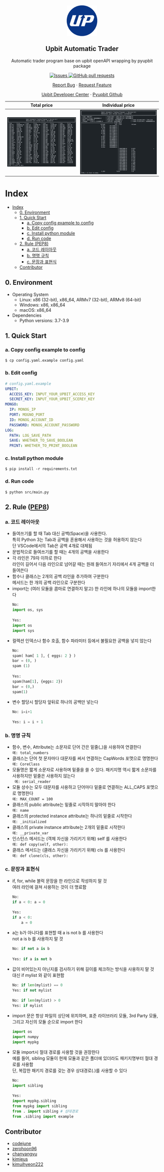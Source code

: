 <p align="center">
 <img width="100px" src="./assets/upbit.svg" align="center" alt="Upbit Automatic Trader" />
 <h2 align="center">Upbit Automatic Trader</h2>
 <p align="center">Automatic trader program base on upbit openAPI wrapping by pyupbit package</p>
  <p align="center">
    <a href="https://github.com/showmethecoin/upbit-trader/issues">
      <img alt="Issues" src="https://img.shields.io/github/issues/showmethecoin/upbit-trader?color=0088ff" />
    </a>
    <a href="https://github.com/showmethecoin/upbit-trader/pulls">
      <img alt="GitHub pull requests" src="https://img.shields.io/github/issues-pr/showmethecoin/upbit-trader?color=0088ff" />
    </a>
  </p>

  <p align="center">
    <a href="https://github.com/showmethecoin/upbit-trader/issues/new/choose">Report Bug</a>
    ·
    <a href="https://github.com/showmethecoin/upbit-trader/issues/new/choose">Request Feature</a>
  </p>
  <p align="center">
    <a href="https://docs.upbit.com/">Upbit Developer Center</a>
    ·
    <a href="https://github.com/sharebook-kr/pyupbit">Pyupbit Github</a>
  </p>
</p>

Total price|Individual price
:-------------------------:|:-------------------------:
![total_price_screenshot](./assets/total_price.png)|![individual_price_screenshot](./assets/individual_price.png)
# Index
- [Index](#index)
  - [0. Environment](#0-environment)
  - [1. Quick Start](#1-quick-start)
    - [a. Copy config example to config](#a-copy-config-example-to-config)
    - [b. Edit config](#b-edit-config)
    - [c. Install python module](#c-install-python-module)
    - [d. Run code](#d-run-code)
  - [2. Rule (PEP8)](#2-rule-pep8)
    - [a. 코드 레이아웃](#a-코드-레이아웃)
    - [b. 명명 규칙](#b-명명-규칙)
    - [c. 문장과 표현식](#c-문장과-표현식)
  - [Contributor](#contributor)
## 0. Environment
- Operating System
  - Linux: x86 (32-bit), x86_64, ARMv7 (32-bit), ARMv8 (64-bit)
  - Windows: x86, x86_64
  - macOS: x86_64
- Dependencies
  - Python versions: 3.7-3.9
## 1. Quick Start
### a. Copy config example to config
```
$ cp config.yaml.example config.yaml
```
### b. Edit config
``` yaml
# config.yaml.example 
UPBIT:
  ACCESS_KEY: INPUT_YOUR_UPBIT_ACCESS_KEY
  SECRET_KEY: INPUT_YOUR_UPBIT_SCEREY_KEY
MONGO: 
  IP: MONOG_IP
  PORT: MOGNO_PORT
  ID: MONOG_ACCOUNT_ID
  PASSWORD: MONOG_ACCOUNT_PASSWORD 
LOG:
  PATH: LOG_SAVE_PATH
  SAVE: WHETHER_TO_SAVE_BOOLEAN
  PRINT: WHETHER_TO_PRINT_BOOLEAN
```
### c. Install python module
```
$ pip install -r requirements.txt
```
### d. Run code
```
$ python src/main.py
```
## 2. Rule ([PEP8](http://pythonstudy.xyz/python/article/511-%ED%8C%8C%EC%9D%B4%EC%8D%AC-%EC%BD%94%EB%94%A9-%EC%8A%A4%ED%83%80%EC%9D%BC))
### a. 코드 레이아웃
- 들여쓰기를 할 때 Tab 대신 공백(Space)을 사용한다.<br>특히 Python 3는 Tab과 공백을 혼용해서 사용하는 것을 허용하지 않는다<br>단 VSCode에서의 Tab은 공백 4개로 대체됨
- 문법적으로 들여쓰기를 할 때는 4개의 공백을 사용한다
- 각 라인은 79자 이하로 한다<br>라인이 길어서 다음 라인으로 넘어갈 때는 원래 들여쓰기 자리에서 4개 공백을 더 들여쓴다
- 함수나 클래스는 2개의 공백 라인을 추가하여 구분한다<br>메서드는 한 개의 공백 라인으로 구분한다
- import는 (여러 모듈을 콤마로 연결하지 말고) 한 라인에 하나의 모듈을 import한다
  ```python
  No:
  import os, sys

  Yes:
  import os
  import sys
  ```
- 컬렉션 인덱스나 함수 호출, 함수 파라미터 등에서 불필요한 공백을 넣지 않는다
  ```python
  No:
  spam( ham[ 1 ], { eggs: 2 } )
  bar = (0, )
  spam (1)

  Yes:
  spam(ham[1], {eggs: 2})
  bar = (0,)
  spam(1)
  ```
- 변수 할당시 할당자 앞뒤로 하나의 공백만 넣는다	
  ```python
  No: i=i+1

  Yes: i = i + 1
  ```
### b. 명명 규칙
- 함수, 변수, Attribute는 소문자로 단어 간은 밑줄(_)을 사용하여 연결한다<br>`예: total_numbers`
- 클래스는 단어 첫 문자마다 대문자를 써서 연결하는 CapWords 포맷으로 명명한다<br>`예: CoreClass`
- 모듈명은 짧게 소문자로 사용하며 밑줄을 쓸 수 있다. 패키지명 역시 짧게 소문자를 사용하지만 밑줄은 사용하지 않는다<br>`	예: serial_reader`
- 모듈 상수는 모두 대문자를 사용하고 단어마다 밑줄로 연결하는 ALL_CAPS 포맷으로 명명한다<br>`예: MAX_COUNT = 100`
- 클래스의 public attribute는 밑줄로 시작하지 말아야 한다<br>`예: name`
- 클래스의 protected instance attribute는 하나의 밑줄로 시작한다<br>`예: _initialized`
- 클래스의 private instance attribute는 2개의 밑줄로 시작한다<br>`예: __private_var`
- 인스턴스 메서드는 (객체 자신을 가리키기 위해) self 를 사용한다<br>`예: def copy(self, other):`
- 클래스 메서드는 (클래스 자신을 가리키기 위해) cls 를 사용한다<br>`예: def clone(cls, other):`
### c. 문장과 표현식
- if, for, while 블럭 문장을 한 라인으로 작성하지 말 것<br>여러 라인에 걸쳐 사용하는 것이 더 명료함
  ```python
  No:
  if a < 0: a = 0

  Yes:
  if a < 0:
      a = 0
  ```
- a는 b가 아니다를 표현할 때 a is not b 를 사용한다<br>not a is b 를 사용하지 말 것	
  ```python
  No: if not a is b

  Yes: if a is not b
  ```
- 값이 비어있는지 아닌지를 검사하기 위해 길이를 체크하는 방식을 사용하지 말 것<br>대신 if mylist 와 같이 표현함	
  ```python
  No: if len(mylist) == 0
  Yes: if not mylist

  No: if len(mylist) > 0
  Yes: if mylist
  ```
- import 문은 항상 파일의 상단에 위치하며, 표준 라이브러리 모듈, 3rd Party 모듈, 그리고 자신의 모듈 순으로 import 한다	
  ```python
  import os
  import numpy
  import mypkg
  ```
- 모듈 import시 절대 경로를 사용할 것을 권장한다<br>예를 들어, sibling 모듈이 현재 모듈과 같은 폴더에 있더라도 패키지명부터 절대 경로를 사용함<br>단, 복잡한 패키지 경로를 갖는 경우 상대경로(.)를 사용할 수 있다
  ```python
  No:
  import sibling

  Yes:
  import mypkg.sibling
  from mypkg import sibling
  from . import sibling # 상대경로
  from .sibling import example
  ```

## Contributor
- [codejune](https://github.com/codejune)
- [zerohoon96](https://github.com/zerohoon96)
- [chanyangyu](https://github.com/ChanYangYu)
- [kimjeus](https://github.com/kimjeus)
- [kimuihyeon222](https://github.com/kimuihyeon222)
